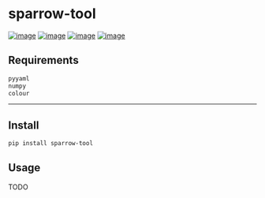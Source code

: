 # sparrow-tool
[![image](https://img.shields.io/badge/Pypi-0.0.5-green.svg)](https://pypi.org/project/sparrow-tool)
[![image](https://img.shields.io/badge/python-3.6+-blue.svg)](https://www.python.org/)
[![image](https://img.shields.io/badge/GNU_GPL--v3-blue.svg)](LICENSE)
[![image](https://img.shields.io/badge/author-kunyuan-orange.svg?style=flat-square&logo=appveyor)](https://github.com/beidongjiedeguang)

## Requirements
```bash
pyyaml
numpy
colour
```

-------------------------
## Install
```bash
pip install sparrow-tool
```

## Usage
TODO